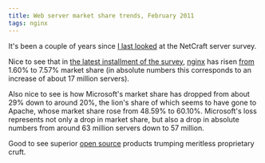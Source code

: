 ```yaml
---
title: Web server market share trends, February 2011
tags: nginx
---
```


It's been a couple of years since [I last looked](/blog/kool-aid-drinking-rails-fanbois-flocking-to-phusion-passenger-in-inebriated-droves) at the NetCraft server survey.

Nice to see that in [the latest installment of the survey](http://news.netcraft.com/archives/2011/02/15/february-2011-web-server-survey.html), [nginx](/wiki/nginx) has risen [from](http://news.netcraft.com/archives/2009/02/18/february_2009_web_server_survey.html) 1.60% to 7.57% market share (in absolute numbers this corresponds to an increase of about 17 million servers).

Also nice to see is how Microsoft's market share has dropped from about 29% down to around 20%, the lion's share of which seems to have gone to Apache, whose market share rose from 48.59% to 60.10%. Microsoft's loss represents not only a drop in market share, but also a drop in absolute numbers from around 63 million servers down to 57 million.

Good to see superior [open source](/wiki/open_source) products trumping meritless proprietary cruft.
